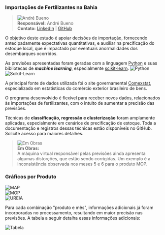 ### Importações de Fertilizantes na Bahia

>![André Bueno](https://avatars.githubusercontent.com/u/152298881?v=4&s=64)  
>**Responsável:** André Bueno  
>**Contato:** [LinkedIn](https://www.linkedin.com/in/andre-coutinho-bueno/) | [GitHub](https://andrecoutinhobueno.github.io/AndreCoutinhoBueno/)

O objetivo deste estudo é apoiar decisões de importação, fornecendo antecipadamente expectativas quantitativas, e auxiliar na precificação do estoque local, que é impactado por eventuais anormalidades dos desembarques ocorridos.

As previsões apresentadas foram geradas com a linguagem [Python](https://www.python.org) e suas bibliotecas de ***machine learning***, especialmente [scikit-learn](https://scikit-learn.org/stable/). 
![Python](https://www.python.org/static/img/python-logo.png)  
![Scikit-Learn](https://scikit-learn.org/stable/_static/scikit-learn-logo-small.png)  

A principal fonte de dados utilizada foi o site governamental [Comexstat](https://comexstat.mdic.gov.br/pt/home), especializado em estatísticas do comércio exterior brasileiro de bens.

O programa desenvolvido é flexível para receber novos dados, relacionados às importações de fertilizantes, com o intuito de aumentar a precisão das previsões.

Técnicas de **classificação, regressão e clusterização** foram amplamente aplicadas, especialmente em cenários de precificação de estoque. Toda a documentação e registros dessas técnicas estão disponíveis no GitHub. Solicite acesso para maiores detalhes.

>![Em Obras](http://ryco.eng.br/wp-content/uploads/2017/08/obras-em-andamento2.png)  
>**Em Obras:**  
>A máquina virtual responsável pelas previsões ainda apresenta algumas distorções, que estão sendo corrigidas. Um exemplo é a inconsistência observada nos meses 5 e 6 para o produto MOP.

### Gráficos por Produto
![MAP](https://raw.githubusercontent.com/AndreCoutinhoBueno/Import-Fertilizer-Bahia/refs/heads/main/MAP.png)  
![MOP](https://raw.githubusercontent.com/AndreCoutinhoBueno/Import-Fertilizer-Bahia/refs/heads/main/MOP.png)  
![UREIA](https://raw.githubusercontent.com/AndreCoutinhoBueno/Import-Fertilizer-Bahia/refs/heads/main/UREIA.png)  

Para cada combinação "produto e mês", informações adicionais já foram incorporadas no processamento, resultando em maior precisão nas previsões. A tabela a seguir detalha essas informações adicionais:

![Tabela](https://raw.githubusercontent.com/AndreCoutinhoBueno/Import-Fertilizer-Bahia/refs/heads/main/tabela.png)

